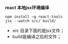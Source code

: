 **react 本地jsx环境编译**

```
npm install –g react-tools
jsx --watch src/ build/
```

+ src 目录下面的是jsx文件；
+ build是编译之后的文件；